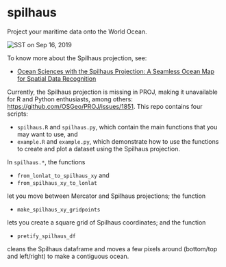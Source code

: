 # spilhaus

Project your maritime data onto the World Ocean.

![SST on Sep 16, 2019](https://github.com/rtlemos/spilhaus/blob/main/spilhaus_sst.png)

To know more about the Spilhaus projection, see:

- [Ocean Sciences with the Spilhaus Projection: A Seamless Ocean Map for 
  Spatial Data Recognition](https://www.nature.com/articles/s41597-023-02309-6)


Currently, the Spilhaus projection is missing in PROJ, making it 
unavailable for R and Python enthusiasts, among others: https://github.com/OSGeo/PROJ/issues/1851.
This repo contains four scripts:

- `spilhaus.R` and `spilhaus.py`, which contain the main functions that you may want to use, and
- `example.R` and `example.py`, which demonstrate how to use the functions to create and plot a dataset using the Spilhaus projection. 

In `spilhaus.*`, the functions

- `from_lonlat_to_spilhaus_xy` and 
- `from_spilhaus_xy_to_lonlat`

let you move between Mercator and Spilhaus projections; the function

- `make_spilhaus_xy_gridpoints`

lets you create a square grid of Spilhaus coordinates; and the function

- `pretify_spilhaus_df`

cleans the Spilhaus dataframe and moves a few pixels around (bottom/top and 
left/right) to make a contiguous ocean.
